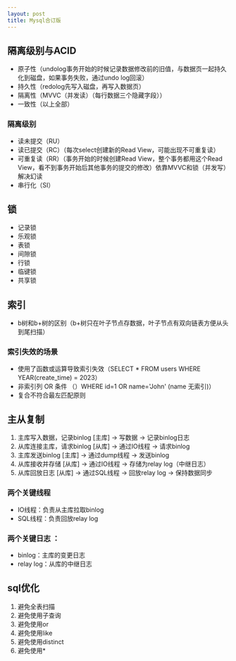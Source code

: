```yaml
---
layout: post
title: Mysql合订版
---
```

## 隔离级别与ACID
- 原子性（undolog事务开始的时候记录数据修改前的旧值，与数据页一起持久化到磁盘，如果事务失败，通过undo log回滚）
- 持久性（redolog先写入磁盘，再写入数据页）
- 隔离性（MVVC（并发读）（每行数据三个隐藏字段））
- 一致性（以上全部）
### 隔离级别
- 读未提交（RU）
- 读已提交（RC）（每次select创建新的Read View，可能出现不可重复读）
- 可重复读（RR）（事务开始的时候创建Read View，整个事务都用这个Read View，看不到事务开始后其他事务的提交的修改）依靠MVVC和锁（并发写）解决幻读
- 串行化（SI）

## 锁
- 记录锁
- 乐观锁
- 表锁
- 间隙锁
- 行锁
- 临键锁
- 共享锁

## 索引
- b树和b+树的区别（b+树只在叶子节点存数据，叶子节点有双向链表方便从头到尾扫描）
### 索引失效的场景
- 使用了函数或运算导致索引失效（SELECT * FROM users WHERE YEAR(create_time) = 2023）
- 非索引列 OR 条件	（）WHERE id=1 OR name='John' (name 无索引)）
- 复合不符合最左匹配原则
### 

## 主从复制
1. 主库写入数据，记录binlog
   [主库] → 写数据 → 记录binlog日志
2. 从库连接主库，请求binlog
   [从库] → 通过IO线程 → 请求binlog
3. 主库发送binlog
   [主库] → 通过dump线程 → 发送binlog
4. 从库接收并存储
   [从库] → 通过IO线程 → 存储为relay log（中继日志）
5. 从库回放日志
   [从库] → 通过SQL线程 → 回放relay log → 保持数据同步
### 两个关键线程
- IO线程：负责从主库拉取binlog
- SQL线程：负责回放relay log
### 两个关键日志 ：
- binlog：主库的变更日志
- relay log：从库的中继日志

## sql优化
1. 避免全表扫描
2. 避免使用子查询
3. 避免使用or
4. 避免使用like
5. 避免使用distinct
6. 避免使用*
